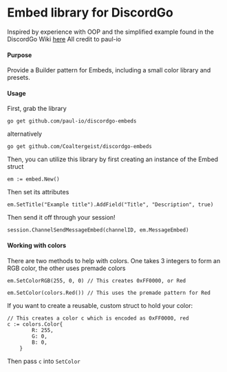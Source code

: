 # Embed library for DiscordGo

Inspired by experience with OOP and the simplified example found in the DiscordGo Wiki [here](https://github.com/bwmarrin/discordgo/wiki/FAQ#simplifying-embeds)
All credit to paul-io

#### Purpose

Provide a Builder pattern for Embeds, including a small color library and presets.

#### Usage

First, grab the library

```
go get github.com/paul-io/discordgo-embeds
```
alternatively
```
go get github.com/Coaltergeist/discordgo-embeds
```

Then, you can utilize this library by first creating an instance of the Embed struct

```
em := embed.New()
```

Then set its attributes

```
em.SetTitle("Example title").AddField("Title", "Description", true)
```

Then send it off through your session!

```
session.ChannelSendMessageEmbed(channelID, em.MessageEmbed)
```

#### Working with colors

There are two methods to help with colors. One takes 3 integers to form an RGB color, the other uses premade colors

```
em.SetColorRGB(255, 0, 0) // This creates 0xFF0000, or Red
```

```
em.SetColor(colors.Red()) // This uses the premade pattern for Red
```

If you want to create a reusable, custom struct to hold your color:

```
// This creates a color c which is encoded as 0xFF0000, red
c := colors.Color{
		R: 255,
		G: 0,
		B: 0,
	}
```

Then pass `c` into `SetColor`

